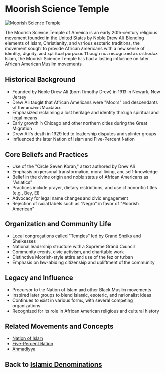# Moorish Science Temple

![Moorish Science Temple](moorish_science_temple.jpg)

The Moorish Science Temple of America is an early 20th-century religious movement founded in the United States by Noble Drew Ali. Blending elements of Islam, Christianity, and various esoteric traditions, the movement sought to provide African Americans with a new sense of identity, dignity, and spiritual purpose. Though not recognized as orthodox Islam, the Moorish Science Temple has had a lasting influence on later African American Muslim movements.

## Historical Background

- Founded by Noble Drew Ali (born Timothy Drew) in 1913 in Newark, New Jersey
- Drew Ali taught that African Americans were "Moors" and descendants of the ancient Moabites
- Emphasized reclaiming a lost heritage and identity through spiritual and legal means
- Early growth in Chicago and other northern cities during the Great Migration
- Drew Ali's death in 1929 led to leadership disputes and splinter groups
- Influenced the later Nation of Islam and Five-Percent Nation

## Core Beliefs and Practices

- Use of the "Circle Seven Koran," a text authored by Drew Ali
- Emphasis on personal transformation, moral living, and self-knowledge
- Belief in the divine origin and noble status of African Americans as "Asiatics"
- Practices include prayer, dietary restrictions, and use of honorific titles (e.g., Bey, El)
- Advocacy for legal name changes and civic engagement
- Rejection of racial labels such as "Negro" in favor of "Moorish American"

## Organization and Community Life

- Local congregations called "Temples" led by Grand Sheiks and Sheikesses
- National leadership structure with a Supreme Grand Council
- Community events, civic activism, and charitable work
- Distinctive Moorish-style attire and use of the fez or turban
- Emphasis on law-abiding citizenship and upliftment of the community

## Legacy and Influence

- Precursor to the Nation of Islam and other Black Muslim movements
- Inspired later groups to blend Islamic, esoteric, and nationalist ideas
- Continues to exist in various forms, with several competing organizations
- Recognized for its role in African American religious and cultural history

## Related Movements and Concepts

- [Nation of Islam](./nation_of_islam.md)
- [Five-Percent Nation](./five_percenters.md)
- [Ahmadiyya](./ahmadiyya.md)

## Back to [Islamic Denominations](./README.md)

